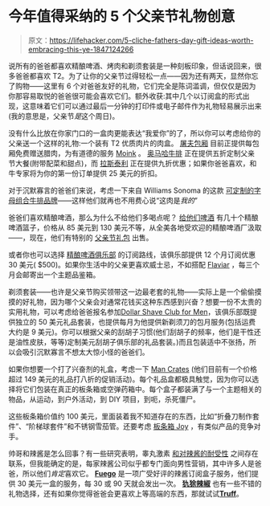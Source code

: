 # 今年值得采纳的 5 个父亲节礼物创意

> 原文：<https://lifehacker.com/5-cliche-fathers-day-gift-ideas-worth-embracing-this-ye-1847124266>

说所有的爸爸都喜欢精酿啤酒、烤肉和剃须套装是一种刻板印象，但话说回来，很多爸爸都喜欢 T2。为了让你的父亲节过得轻松一点——因为还有两天，显然你忘了购物——这里有 6 个对爸爸友好的礼物，它们完全是陈词滥调，但仅仅是因为你那容易取悦的爸爸很可能会喜欢它们。额外收获:其中几个以订阅盒的形式出现，这意味着它们可以通过最后一分钟的打印件或电子邮件作为礼物轻易展示出来(我的意思是，父亲节*是*这个周日)。

没有什么比放在你家门口的一盒肉更能表达“我爱你”的了，所以你可以考虑给你的父亲送一个这样的礼物:一个装有 T2 优质肉片的肉盒。 [屠夫包厢](https://www.butcherbox.com/specialoffer/?utm_source=affiliate&utm_medium=cpa&utm_term=2366409&sscid=61k5_n301e) 目前正提供每包厢免费赠送腊肉，为有道德的服务 [Moink](https://www.moinkbox.com/) 。 [奥马哈牛排](https://www.omahasteaks.com/shop/) 正在提供五折定制父亲节大餐(附带配菜和甜点)，而 [拉斯泰利](https://www.rastellis.com/?irclickid=1AEzO6Q95xyLR8x05-R4sULoUkB11OVTSWet0o0&utm_source=Dotdash&utm_medium=affiliate&irgwc=1) 正在提供九折优惠；如果你爸爸喜欢，和牛专家将为你的第一份订单提供 25 美元的折扣。

对于沉默寡言的爸爸们来说，考虑一下来自 Williams Sonoma 的这款 [可定制的字母组合牛排品牌](https://www.williams-sonoma.com/products/monogram-forged-steak-brand/?clickid=T3IzwkwHpxyOUGjwUx0Mo38SUkB11P17SWet0o0&irgwc=1&cm_cat=10078&cm_ven=afshoppromo&bnrid=3917500&cm_ite=forbes.com&cm_pla=ir&irpid=10078)——这样他们就再也不用费心说“这肉是*我的*”

爸爸们喜欢精酿啤酒，那么为什么不给他们多喝点呢？ [给他们啤酒](https://www.givethembeer.com/) 有几十个精酿啤酒篮子，价格从 85 美元到 130 美元不等，从全美各地受欢迎的精酿啤酒厂汲取——，现在，他们有特别的 [父亲节礼包](https://www.givethembeer.com/collections/fathers-day-beer) 出售。

或者你也可以选择 [精酿啤酒俱乐部](https://craftbeerclub.com/) 的订阅路线，该俱乐部提供 12 个月订阅优惠 30 美元( $500)。如果你生活中的父亲更喜欢威士忌，不如搭配 [Flaviar](https://flaviar.com/gifts/?variant=2&ref=floater_fathers_day) ，每三个月会邮寄出一个主题品鉴箱。

剃须套装——也许是父亲节购买领带这一边最老套的礼物——实际上是一个偷偷摸摸的好礼物，因为哪个父亲会对通常花钱买这种东西感到兴奋？想要一份不太贵的实用礼物，可以考虑给爸爸报名参加[Dollar Shave Club for Men](https://www.dollarshaveclub.com/gift)，该俱乐部既提供独立的 50 美元礼品套装，也提供每月为他提供新剃须刀的包月服务(包括运费大约是 9 美元)。你可以根据父亲的刮胡子习惯(他们刮胡子的频率，他们是干性还是油性皮肤，等等)定制美元刮胡子俱乐部的礼品套装。)而且包装适中不张扬，所以会吸引沉默寡言不想太大惊小怪的爸爸们。

如果你想要一个打了兴奋剂的礼盒，考虑一下 [Man Crates](https://www.mancrates.com/) (他们目前有一个价格超过 149 美元的礼品打八折的促销活动)。每个礼品盒都极具触觉，因为你可以选择将它们包装在真正的板条箱或空弹药箱中。每个盒子都装满了与一个主题相关的物品，从运动，到户外活动，到 DIY 项目，到呃，杀死僵尸。

这些板条箱价值约 100 美元，里面装着我不知道存在的东西，比如“折叠刀制作套件”、“阶梯球套件”和不锈钢雪茄管。还要考虑 [板条箱 Joy](https://www.cratejoy.com/gifting/fathers-day-gifts/?sscid=61k5_ne8ti&utm_medium=SAS&utm_keyword=314743) ，有类似产品的竞争对手。

帅哥和辣酱是怎么回事？有一些研究表明，睾丸激素 [和对辣酱的耐受性](https://time.com/3633813/spicy-food-testosterone/) 之间存在联系，但我能确定的是，每家辣酱公司似乎都专门面向男性营销，其中许多人是爸爸，所以他们*肯定*喜欢它。 [**Fuego**](https://www.fuegobox.com/?discount=SAUCE&gclid=Cj0KCQjw5auGBhDEARIsAFyNm9F2pPMHi0m7GzAgsqfV9yL9EigIOn5R6a2ibgt_7urZoF6BHELzF0oaAuIcEALw_wcB&next=%2F&utm_campaign=1014170583&utm_medium=cpc&utm_source=google) 是一项广受好评的辣酱订阅盒子服务，他们提供 30 美元一盒的服务，每 30 或 90 天就会发出一次。 [**犰狳辣椒**](https://www.armadillopepper.com/collections/sauce-jerky-of-the-month-clubs) 也有一些不错的礼物选择，还有如果你觉得爸爸会更喜欢上等高端的东西，那就试试[**Truff**](https://truff.com/)。